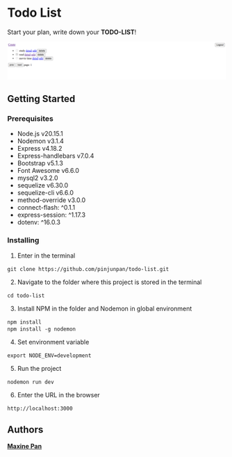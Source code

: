 # Todo List
Start your plan, write down your **TODO-LIST**!

![image](https://github.com/pinjunpan/todo-list/blob/main/public/images/main.png)

## Getting Started

### Prerequisites

- Node.js v20.15.1
- Nodemon v3.1.4
- Express v4.18.2
- Express-handlebars v7.0.4
- Bootstrap v5.1.3
- Font Awesome v6.6.0
- mysql2 v3.2.0
- sequelize v6.30.0
- sequelize-cli v6.6.0
- method-override v3.0.0
- connect-flash: ^0.1.1
- express-session: ^1.17.3
- dotenv: ^16.0.3

### Installing

1. Enter in the terminal

```
git clone https://github.com/pinjunpan/todo-list.git
```

2. Navigate to the folder where this project is stored in the terminal

```
cd todo-list
```

3. Install NPM in the folder and Nodemon in global environment

```
npm install
npm install -g nodemon
```

4. Set environment variable

```
export NODE_ENV=development
```

5. Run the project

```
nodemon run dev
```

6. Enter the URL in the browser

```
http://localhost:3000
```

## Authors

[**Maxine Pan**](https://github.com/pinjunpan)
